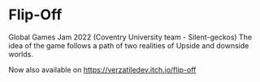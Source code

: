# Flip-Off
Global Games Jam 2022 (Coventry University team - Silent-geckos)  The idea of the game follows a path of two realities of Upside and downside worlds.

Now also available on https://verzatiledev.itch.io/flip-off
